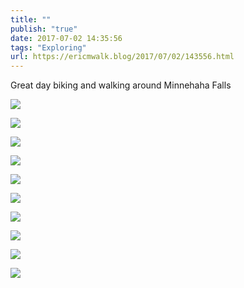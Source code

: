 ```yaml
---
title: ""
publish: "true"
date: 2017-07-02 14:35:56
tags: "Exploring"
url: https://ericmwalk.blog/2017/07/02/143556.html
---
```


Great day biking and walking around Minnehaha Falls

![](https://ericmwalk.blog/uploads/2022/f663406c8a.jpg)

![](https://ericmwalk.blog/uploads/2022/0326c45482.jpg)

![](https://ericmwalk.blog/uploads/2022/cfd7d7d59a.jpg)

![](https://ericmwalk.blog/uploads/2022/f5ca63d19b.jpg)

![](https://ericmwalk.blog/uploads/2022/ac69fafcd8.jpg)

![](https://ericmwalk.blog/uploads/2022/ba3b15eb26.jpg)

![](https://ericmwalk.blog/uploads/2022/288b27620d.jpg)

![](https://ericmwalk.blog/uploads/2022/1d5b46b334.jpg)

![](https://ericmwalk.blog/uploads/2022/2ed1264415.jpg)

![](https://ericmwalk.blog/uploads/2022/09b79c6214.jpg)